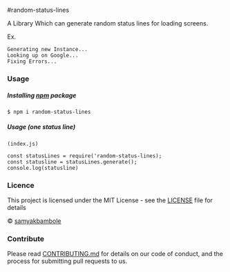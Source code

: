 #random-status-lines 

A Library Which can generate random status lines for loading screens.

Ex. 
```
Generating new Instance... 
Looking up on Google... 
Fixing Errors... 
```

### Usage

##### Installing [npm](https://npmjs.org) package
```
$ npm i random-status-lines
```

##### Usage (one status line)
```
(index.js)

const statusLines = require('random-status-lines); 
const statusline = statusLines.generate();
console.log(statusline)
```

### Licence
This project is licensed under the MIT License - see the [LICENSE](LICENSE) file for details

© [samyakbambole](https://github.com/samyakbambole)

### Contribute
Please read [CONTRIBUTING.md](CONTRIBUTING.md) for details on our code of conduct, and the process for submitting pull requests to us.